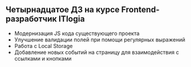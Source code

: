 ## Четырнадцатое ДЗ на курсе Frontend-разработчик ITlogia
* Модернизация JS кода существующего проекта
* Улучшение валидации полей при помощи регулярных выражений
* Работа с Local Storage
* Добавление новых событий на страницу для взаимодействия с ссылками и кнопками